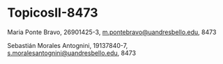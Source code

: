 # TopicosII-8473

Maria Ponte Bravo, 26901425-3, m.pontebravo@uandresbello.edu, 8473

Sebastián Morales Antognini, 19137840-7, s.moralesantognini@uandresbello.edu, 8473
